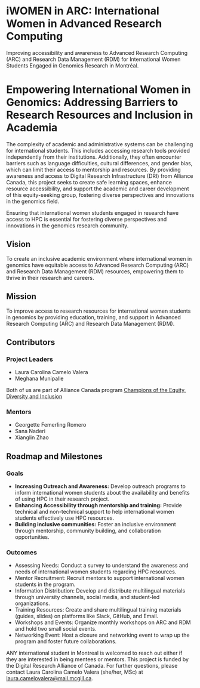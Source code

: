 # iWOMEN in ARC: International Women in Advanced Research Computing

Improving accessibility and awareness to Advanced Research Computing (ARC) and Research Data Management (RDM) for International Women Students Engaged in Genomics Research in Montréal.

# Empowering International Women in Genomics: Addressing Barriers to Research Resources and Inclusion in Academia 

The complexity of academic and administrative systems can be challenging for international students. This includes accessing research tools provided independently from their institutions. Additionally, they often encounter barriers such as language difficulties, cultural differences, and gender bias, which can limit their access to mentorship and resources. By providing awareness and access to Digital Research Infrastructure (DRI) from Alliance Canada, this project seeks to create safe learning spaces, enhance resource accessibility, and support the academic and career development of this equity-seeking group, fostering diverse perspectives and innovations in the genomics field.

Ensuring that international women students engaged in research have access to HPC is essential for fostering diverse perspectives and innovations in the genomics research community.

## Vision 
To create an inclusive academic environment where international women in genomics have equitable access to Advanced Research Computing (ARC) and Research Data Management (RDM) resources, empowering them to thrive in their research and careers.

## Mission
To improve access to research resources for international women students in genomics by providing education, training, and support in Advanced Research Computing (ARC) and Research Data Management (RDM).

## Contributors
### Project Leaders 
- Laura Carolina Camelo Valera
- Meghana Munipalle

Both of us are part of Alliance Canada program [Champions of the Equity, Diversity and Inclusion](https://alliancecan.ca/fr/initiatives/investissements-irn)

### Mentors 
- Georgette Femerling Romero
- Sana Naderi
- Xianglin Zhao

## Roadmap and Milestones
### Goals
- **Increasing Outreach and Awareness:** Develop outreach programs to inform international women students about the availability and benefits of using HPC in their research project.
- **Enhancing Accessibility through mentorship and training:** Provide technical and non-technical support to help international women students effectively use HPC resources.
- **Building inclusive communities:** Foster an inclusive environment through mentorship, community building, and collaboration opportunities.

### Outcomes
- Assessing Needs: Conduct a survey to understand the awareness and needs of international women students regarding HPC resources.
- Mentor Recruitment: Recruit mentors to support international women students in the program.
- Information Distribution: Develop and distribute multilingual materials through university channels, social media, and student-led organizations.
- Training Resources: Create and share multilingual training materials (guides, slides) on platforms like Slack, GitHub, and Email.
- Workshops and Events: Organize monthly workshops on ARC and RDM and hold two small social events.
- Networking Event: Host a closure and networking event to wrap up the program and foster future collaborations.


ANY international student in Montreal is welcomed to reach out either if they are interested in being mentees or mentors. 
This project is funded by the Digital Research Alliance of Canada. For further questions, please contact Laura Carolina Camelo Valera (she/her, MSc) at laura.camelovalera@mail.mcgill.ca.
